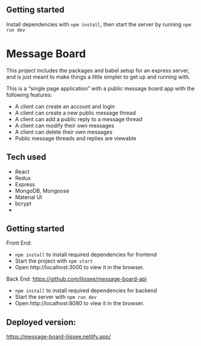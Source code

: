 
## Getting started

Install dependencies with `npm install`, then start the server by running `npm run dev`


# Message Board 

This project includes the packages and babel setup for an express server, and is just meant to make things a little simpler to get up and running with.

This is a “single page application” with a public message board app with the following features:  

- A client can create an account and login 
- A client can create a new public message thread  
- A client can add a public reply to a message thread  
- A client can modify their own messages  
- A client can delete their own messages  
- Public message threads and replies are viewable  


## Tech used
- React
- Redux
- Express
- MongoDB, Mongoose
- Material UI
- bcrypt
- 

## Getting started

Front End:
- `npm install` to install required dependencies for frontend
- Start the project with `npm start` 
- Open http://localhost:3000 to view it in the browser.

Back End: https://github.com/liissee/message-board-api 
- `npm install` to install required dependencies for backend
- Start the server with `npm run dev`
- Open http://localhost:8080 to view it in the browser.

## Deployed version:
https://message-board-liissee.netlify.app/
